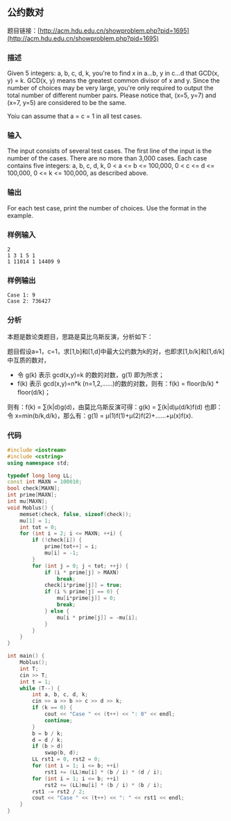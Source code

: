 ## 公约数对

题目链接：[http://acm.hdu.edu.cn/showproblem.php?pid=1695](http://acm.hdu.edu.cn/showproblem.php?pid=1695)

### 描述
Given 5 integers: a, b, c, d, k, you're to find x in a...b, y in c...d that GCD(x, y) = k. GCD(x, y) means the greatest common divisor of x and y. Since the number of choices may be very large, you're only required to output the total number of different number pairs.
Please notice that, (x=5, y=7) and (x=7, y=5) are considered to be the same.

Yoiu can assume that a = c = 1 in all test cases.

### 输入
The input consists of several test cases. The first line of the input is the number of the cases. There are no more than 3,000 cases.
Each case contains five integers: a, b, c, d, k, 0 < a <= b <= 100,000, 0 < c <= d <= 100,000, 0 <= k <= 100,000, as described above.

### 输出
For each test case, print the number of choices. Use the format in the example.

### 样例输入
```
2
1 3 1 5 1
1 11014 1 14409 9
```

### 样例输出
```
Case 1: 9
Case 2: 736427
```

### 分析
本题是数论类题目，思路是莫比乌斯反演，分析如下：

题目假设a=1，c=1，求[1,b]和[1,d]中最大公约数为k的对，也即求[1,b/k]和[1,d/k]中互质的数对，

- 令 g(k) 表示 gcd(x,y)=k 的数的对数，g(1) 即为所求；
- f(k) 表示 gcd(x,y)=n*k (n=1,2,……)的数的对数，则有：f(k) = floor(b/k) * floor(d/k)；

则有：f(k) = ∑(k|d)g(d)，由莫比乌斯反演可得：g(k) = ∑(k|d)µ(d/k)f(d)
也即：令 x=min(b/k,d/k)，那么有：g(1) = µ(1)f(1)+µ(2)f(2)+……+µ(x)f(x).

### 代码
```C++
#include <iostream>
#include <cstring>
using namespace std;

typedef long long LL;
const int MAXN = 100010; 
bool check[MAXN];
int prime[MAXN];
int mu[MAXN];
void Moblus() {
    memset(check, false, sizeof(check)); 	
    mu[1] = 1;
    int tot = 0;
    for (int i = 2; i <= MAXN; ++i) {
        if (!check[i]) {
            prime[tot++] = i;
            mu[i] = -1;
        }
        for (int j = 0; j < tot; ++j) {
            if (i * prime[j] > MAXN) 
                break; 
            check[i*prime[j]] = true; 
            if (i % prime[j] == 0) {
                mu[i*prime[j]] = 0;
                break; 
            } else {
                mu[i * prime[j]] = -mu[i];
            } 
        }
    }
}

int main() {
	Moblus();
	int T;
	cin >> T;
	int t = 1;
	while (T--) {
		int a, b, c, d, k;
		cin >> a >> b >> c >> d >> k;
		if (k == 0) {
			cout << "Case " << (t++) << ": 0" << endl;
			continue;
		}
		b = b / k;
		d = d / k;
		if (b > d)
			swap(b, d);
		LL rst1 = 0, rst2 = 0;
		for (int i = 1; i <= b; ++i)
			rst1 += (LL)mu[i] * (b / i) * (d / i);
		for (int i = 1; i <= b; ++i)
			rst2 += (LL)mu[i] * (b / i) * (b / i);
		rst1 -= rst2 / 2;
		cout << "Case " << (t++) << ": " << rst1 << endl;
	}
}
```